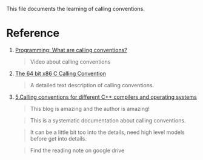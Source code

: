 This file documents the learning of calling conventions.

# Reference


1. [Programming: What are calling conventions?](https://www.youtube.com/watch?v=JHGTXM3oIs0)

    > Video about calling conventions


2. [The 64 bit x86 C Calling Convention](https://aaronbloomfield.github.io/pdr/book/x86-64bit-ccc-chapter.pdf)

    > A detailed text description of calling conventions.

3. [5.Calling conventions for different C++ compilers and operating systems](https://agner.org/optimize/calling_conventions.pdf)

    > This blog is amazing and the author is amazing!

    > This is a systematic documentation about calling conventions.

    > It can be a little bit too into the details, need high level models before get into details.

    > Find the reading note on google drive

